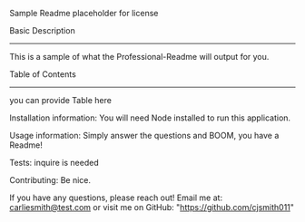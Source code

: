 Sample Readme
  placeholder for license

  Basic Description
  __________________________________________________________________________
  This is a sample of what the Professional-Readme will output for you.

  Table of Contents
  __________________________________________________________________________
  you can provide Table here


  Installation information: You will need Node installed to run this application.

  Usage information: Simply answer the questions and BOOM, you have a Readme!

  Tests: inquire is needed

  Contributing: Be nice.
  
  If you have any questions, please reach out!
        Email me at: carliesmith@test.com
        or visit me on GitHub: "https://github.com/cjsmith011"
  